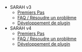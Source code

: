 - SARAH v3
  - [Premiers Pas](getting_started_v3)
  - [FAQ / Résoudre un problème](faq_v3)
  - [Développement de plugin](plugin_dev_v3)
- SARAH v4
  - [Premiers Pas](getting_started_v4)
  - [FAQ / Résoudre un problème](faq_v4)
  - [Développement de plugin](plugin_dev_v4)